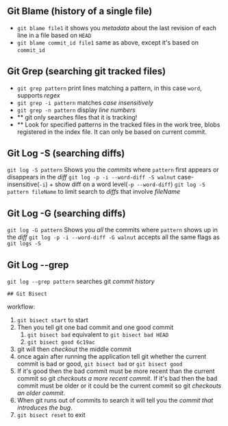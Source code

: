 ## Git Blame (history of a single file)
- `git blame file1` it shows you *metadata* about the last revision of each line in a file based on `HEAD`
- `git blame commit_id file1` same as above, except it's based on `commit_id`

## Git Grep (searching git tracked files)
- `git grep pattern` print lines matching a pattern, in this case `word`, supports *regex*
- `git grep -i pattern` matches *case insensitively*
- `git grep -n pattern` display *line numbers*
- \*\* git only searches files that it is tracking!
- \*\* Look for specified patterns in the tracked files in the work tree, blobs registered in the index file. It can only be based on current commit.

## Git Log -S (searching diffs)
`git log -S pattern` Shows you the *commits* where `pattern` first appears or disappears in the *diff*
`git log -p -i --word-diff -S walnut` case-insensitive(`-i`) + show diff on a word level(`-p --word-diff`)
`git log -S pattern fileName` to limit search to *diffs* that involve *fileName*

## Git Log -G (searching diffs)
`git log -G pattern` Shows you *all* the commits where `pattern` shows up in the *diff*
`git log -p -i --word-diff -G walnut` accepts all the same flags as `git logs -S`

## Git Log --grep 
`git log --grep pattern` searches git *commit history* 

	## Git Bisect
workflow:
1. `git bisect start` to start
2. Then you tell git one bad commit and one good commit
	1. `git bisect bad` equivalent to `git bisect bad HEAD` 
	2. `git bisect good 6c19ac`
3. git will then *checkout* the middle commit
4. once again after running the application tell git whether the current commit is bad or good, `git bisect bad` or `git bisect good`
5. If it's good then the bad commit must be more recent than the current commit so git *checkouts a more recent commit*. If it's bad then the bad commit must be older or it could be the current commit so git *checkouts an older commit*.
6. When git runs out of commits to search it will tell you the *commit that introduces the bug*.
7. `git bisect reset` to exit

